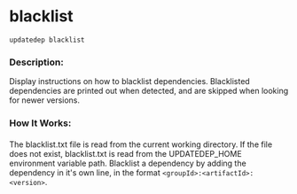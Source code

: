 # blacklist
```
updatedep blacklist
```

####
### Description:
Display instructions on how to blacklist dependencies. Blacklisted dependencies are printed out when detected, and are skipped when looking for newer versions.

### How It Works:
####
The blacklist.txt file is read from the current working directory. If the file does not exist, blacklist.txt is read from the UPDATEDEP_HOME environment variable path. Blacklist a dependency by adding the dependency in it's own line, in the format `<groupId>:<artifactId>:<version>`.
